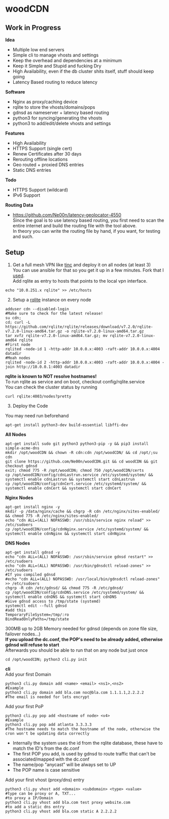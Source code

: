 # woodCDN

## Work in Progress

**Idea**<br />
- Multiple low end servers
- Simple cli to manage vhosts and settings
- Keep the overhead and dependencies at a minimum
- Keep it Simple and Stupid and fucking Dry
- High Availability, even if the db cluster shits itself, stuff should keep going
- Latency Based routing to reduce latency

**Software**<br />
- Nginx as proxy/caching device
- rqlite to store the vhosts/domains/pops
- gdnsd as nameserver + latency based routing
- python3 for syncing/generating the vhosts
- python3 to add/edit/delete vhosts and settings

**Features**<br />
- High Availability
- HTTPS Support (single cert)
- Renew Certificates after 30 days
- Rerouting offline locations
- Geo routed + proxied DNS entries
- Static DNS entries

**Todo**<br />
- HTTPS Support (wildcard)
- IPv6 Support

**Routing Data**<br />
- https://github.com/Ne00n/latency-geolocator-4550<br>
Since the goal is to use latency based routing, you first need to scan the entire internet and build the routing file with the tool above.<br>
In theory you can write the routing file by hand, if you want, for testing and such.<br>

## Setup<br />
1. Get a full mesh VPN like [tinc](https://www.tinc-vpn.org/) and deploy it on all nodes (at least 3)</br >
You can use ansible for that so you get it up in a few minutes. Fork that I [used](https://github.com/Ne00n/ansible-tinc).</br >
Add rqlite as entry to hosts that points to the local vpn interface.<br />
```
echo "10.0.251.x rqlite" >> /etc/hosts
```
2. Setup a [rqlite](https://github.com/rqlite/rqlite) instance on every node<br >
```
adduser cdn --disabled-login
#Make sure to check for the latest release!
su cdn; 
cd; curl -L https://github.com/rqlite/rqlite/releases/download/v7.2.0/rqlite-v7.2.0-linux-amd64.tar.gz -o rqlite-v7.2.0-linux-amd64.tar.gz
tar xvfz rqlite-v7.2.0-linux-amd64.tar.gz; mv rqlite-v7.2.0-linux-amd64 rqlite
#First node
rqlited -node-id 1 -http-addr 10.0.0.x:4003 -raft-addr 10.0.0.x:4004 datadir
#Moah nodes
rqlited -node-id 2 -http-addr 10.0.0.x:4003 -raft-addr 10.0.0.x:4004 -join http://10.0.0.1:4003 datadir
```
**rqlite is known to NOT resolve hostnames!**<br />
To run rqlite as service and on boot, checkout config/rqlite.service<br />
You can check the cluster status by running<br />
```
curl rqlite:4003/nodes?pretty
```
3. Deploy the Code

You may need run beforehand
```
apt-get install python3-dev build-essential libffi-dev
```

**All Nodes**
```
apt-get install sudo git python3 python3-pip -y && pip3 install simple-acme-dns
mkdir /opt/woodCDN && chown -R cdn:cdn /opt/woodCDN/ && cd /opt/;su cdn
git clone https://github.com/Ne00n/woodCDN.git && cd woodCDN && git checkout gdnsd
exit; chmod 775 -R /opt/woodCDN; chmod 750 /opt/woodCDN/certs
cp /opt/woodCDN/config/cdnLastrun.service /etc/systemd/system/ && systemctl enable cdnLastrun && systemctl start cdnLastrun
cp /opt/woodCDN/config/cdnCert.service /etc/systemd/system/ && systemctl enable cdnCert && systemctl start cdnCert
```
**Nginx Nodes**
```
apt-get install nginx -y
mkdir -p /data/nginx/cache && chgrp -R cdn /etc/nginx/sites-enabled/ && chmod 775 -R /etc/nginx/sites-enabled/
echo "cdn ALL=(ALL) NOPASSWD: /usr/sbin/service nginx reload" >> /etc/sudoers
cp /opt/woodCDN/config/cdnNginx.service /etc/systemd/system/ && systemctl enable cdnNginx && systemctl start cdnNginx
```
**DNS Nodes**
```
apt-get install gdnsd -y
echo "cdn ALL=(ALL) NOPASSWD: /usr/sbin/service gdnsd restart" >> /etc/sudoers
echo "cdn ALL=(ALL) NOPASSWD: /usr/bin/gdnsdctl reload-zones" >> /etc/sudoers
#If you compiled gdnsd
#echo "cdn ALL=(ALL) NOPASSWD: /usr/local/bin/gdnsdctl reload-zones" >> /etc/sudoers
chgrp -R cdn /etc/gdnsd/ && chmod 775 -R /etc/gdnsd/
cp /opt/woodCDN/config/cdnDNS.service /etc/systemd/system/ && systemctl enable cdnDNS && systemctl start cdnDNS
#Give gdnsd access to /tmp/state (systemd)
systemctl edit --full gdnsd
#add this
TemporaryFileSystem=/tmp/:ro
BindReadOnlyPaths=/tmp/state
```
300MB up to 2GB Memory needed for gdnsd (depends on zone file size, failover nodes...)<br />
**If you upload the dc.conf, the POP's need to be already added, otherwise gdnsd will refuse to start**<br>
Afterwards you should be able to run that on any node but just once<br />
```
cd /opt/woodCDN; python3 cli.py init
```

**cli**<br />
Add your first Domain
```
python3 cli.py domain add <name> <email> <ns1>,<ns2>
#Example
python3 cli.py domain add bla.com noc@bla.com 1.1.1.1,2.2.2.2
#The email is needed for lets encrypt
```
Add your first PoP<br/>
```
python3 cli.py pop add <hostname of node> <v4>
#Example
python3 cli.py pop add atlanta 3.3.3.3
#The hostname needs to match the hostname of the node, otherwise the cron won't be updating data correctly
```
- Internally the system uses the id from the rqlite database, these have to match the ID's from the dc.conf<br>
- The first POP you add, is used by gdnsd to route traffic that can't be associated/mapped with the dc.conf<br>
- The name/pop "anycast" will be always set to UP<br>
- The POP name is case sensitive<br>

Add your first vhost (proxy/dns) entry
```
python3 cli.py vhost add <domain> <subdomain> <type> <value>
#type can be proxy or A, TXT...
#to proxy a IP/Domain
python3 cli.py vhost add bla.com test proxy website.com
#to add a static dns entry
python3 cli.py vhost add bla.com static A 2.2.2.2
```
